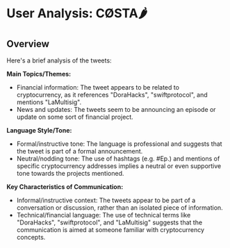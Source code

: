 # User Analysis: CØSTA🌶️

## Overview

Here's a brief analysis of the tweets:

**Main Topics/Themes:**

* Financial information: The tweet appears to be related to cryptocurrency, as it references "DoraHacks", "swiftprotocol", and mentions "LaMultisig".
* News and updates: The tweets seem to be announcing an episode or update on some sort of financial project.

**Language Style/Tone:**

* Formal/instructive tone: The language is professional and suggests that the tweet is part of a formal announcement.
* Neutral/nodding tone: The use of hashtags (e.g. #Ep.) and mentions of specific cryptocurrency addresses implies a neutral or even supportive tone towards the projects mentioned.

**Key Characteristics of Communication:**

* Informal/instructive context: The tweets appear to be part of a conversation or discussion, rather than an isolated piece of information.
* Technical/financial language: The use of technical terms like "DoraHacks", "swiftprotocol", and "LaMultisig" suggests that the communication is aimed at someone familiar with cryptocurrency concepts.